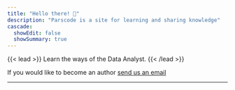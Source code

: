 ```yaml
---
title: "Hello there! 👋"
description: "Parscode is a site for learning and sharing knowledge"
cascade:
  showEdit: false
  showSummary: true
---
```


{{< lead >}}
Learn the ways of the Data Analyst.
{{< /lead >}}

If you would like to become an author [send us an email](mailto:hello.parscode@gmail.com)

---
